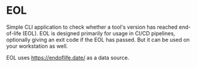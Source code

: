 # EOL
Simple CLI application to check whether a tool's version has reached end-of-life (EOL).
EOL is designed primarily for usage in CI/CD pipelines, optionally giving an exit code if the EOL has passed.
But it can be used on your workstation as well.

EOL uses https://endoflife.date/ as a data source.
